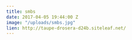 ```yaml
---
title: smbs
date: 2017-04-05 19:44:00 Z
image: "/uploads/smbs.jpg"
lien: http://taupe-drosera-d24b.siteleaf.net/
---
```


